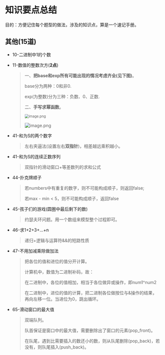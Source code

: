 # 知识要点总结

目的：方便记住每个题型的做法，涉及的知识点，算是一个速记手册。



## 其他(15道)

- 10-二进制中1的个数

  > 

- 11-数值的整数次方(**2点**)

  > 一、**把base和exp所有可能出现的情况考虑齐全(见下图)**。
  >
  > base分为两种：0和非0.
  >
  > exp(为整数)分为三种：负数、0、正数.
  >
  > 二、**手写求幂函数**。
  >
  > <img src="https://i.loli.net/2020/02/15/wpJQN9TY8WscOrC.png" alt="image.png" style="zoom: 80%;" />
  >
  > ![image.png](https://i.loli.net/2020/02/15/p5s8Z3NliGx2o9H.png)

- 41-和为S的两个数字

  > 左右夹逼法(设置左右**双指针**)，相差越远乘积越小。
  
- 41-和为S的连续正数序列

  > 双指针的滑动窗口+等差数列的求和公式
  
- 44-扑克牌顺子

  > 若numbers中有重复的数字，则不可能构成顺子，则返回false;
  >
  > 若max - min < 5，则不可能构成顺子，返回false

- 45-孩子们的游戏(圆圈中最后剩下的数)

  > 约瑟夫环问题。用一个数组来模型整个过程即可。

- 46-求1+2+3+...+n

  > 递归+逻辑与运算符&&的短路性质

- 47-不用加减乘除做加法

  > 把各位的值和进位的值分开计算。
  >
  > 计算机中，数值为二进制补码，故：
  >
  > 在二进制中，各位的值相加，相当于各位做异或操作，即num1^num2
  >
  > 在二进制中，进位的值的计算，把二进制各位做按位与&操作的结果，再向左移一位。当进位为0，跳出循环。
  
- 65-滑动窗口的最大值

  > 双端队列。
  >
  > 队首保证是窗口中的最大值，需要删除出了窗口的元素(pop_front)。
  >
  > 在队尾，遇到比需要插入的数还小的数，则从队尾删除(pop_back)，若没有，则队尾插入(push_back)。

